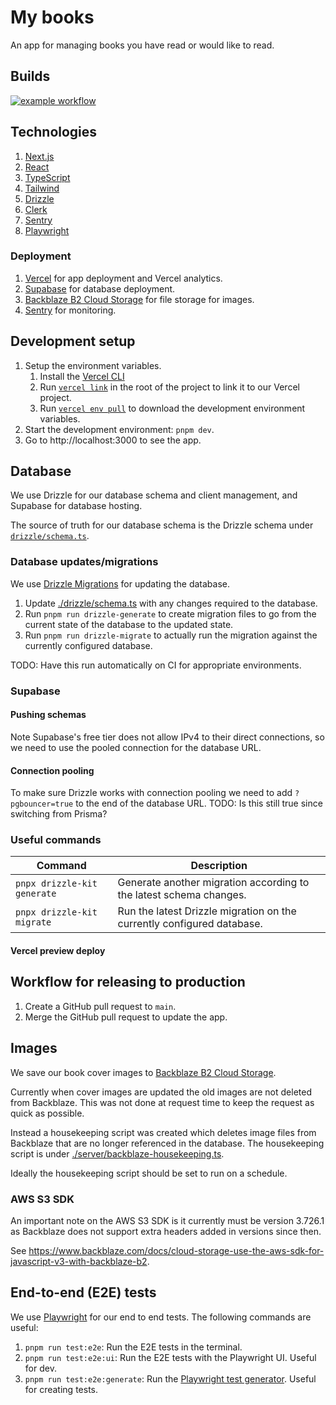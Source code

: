# My books

An app for managing books you have read or would like to read.

## Builds

[![example workflow](https://github.com/hwride/my-books/actions/workflows/e2e-tests.yml/badge.svg?branch=main)](https://github.com/hwride/my-books/actions/workflows/e2e-tests.yml?query=branch%3Amain)

## Technologies

1. [Next.js](https://nextjs.org/docs)
2. [React](https://react.dev/)
3. [TypeScript](https://www.typescriptlang.org/docs/handbook/intro.html)
4. [Tailwind](https://tailwindcss.com/)
5. [Drizzle](https://orm.drizzle.team/docs)
6. [Clerk](https://clerk.com/)
7. [Sentry](https://sentry.io/)
8. [Playwright](https://playwright.dev/)

### Deployment

1. [Vercel](https://vercel.com/dashboard) for app deployment and Vercel analytics.
2. [Supabase](https://supabase.com/docs) for database deployment.
3. [Backblaze B2 Cloud Storage](https://www.backblaze.com/cloud-storage) for file storage for images.
4. [Sentry](https://sentry.io/welcome/) for monitoring.

## Development setup

1. Setup the environment variables.
    1. Install the [Vercel CLI](https://vercel.com/docs/cli)
    1. Run [`vercel link`](https://vercel.com/docs/cli/link) in the root of the project to link it to our Vercel project.
    1. Run [`vercel env pull`](https://vercel.com/docs/cli/env#exporting-development-environment-variables) to download the development environment variables.
2. Start the development environment: `pnpm dev`.
3. Go to http://localhost:3000 to see the app.

## Database

We use Drizzle for our database schema and client management, and Supabase for database hosting.

The source of truth for our database schema is the Drizzle schema under [`drizzle/schema.ts`](drizzle/schema.ts).

### Database updates/migrations
We use [Drizzle Migrations](https://orm.drizzle.team/docs/migrations) for updating the database.

1. Update [./drizzle/schema.ts](./drizzle/schema.ts) with any changes required to the database.
1. Run `pnpm run drizzle-generate` to create migration files to go from the current state of the database to the updated state.
1. Run `pnpm run drizzle-migrate` to actually run the migration against the currently configured database.

TODO: Have this run automatically on CI for appropriate environments.

### Supabase
#### Pushing schemas
Note Supabase's free tier does not allow IPv4 to their direct connections, so we need to use the pooled connection for
the database URL.

#### Connection pooling
To make sure Drizzle works with connection pooling we need to add `?pgbouncer=true` to the end of the database URL.
TODO: Is this still true since switching from Prisma?

### Useful commands

| Command                      | Description                                                            |
|------------------------------|------------------------------------------------------------------------|
| `pnpx drizzle-kit generate`  | Generate another migration according to the latest schema changes.     |
| `pnpx drizzle-kit migrate`   | Run the latest Drizzle migration on the currently configured database. |

#### Vercel preview deploy

## Workflow for releasing to production

1. Create a GitHub pull request to `main`.
1. Merge the GitHub pull request to update the app.

## Images

We save our book cover images to [Backblaze B2 Cloud Storage](https://www.backblaze.com/cloud-storage).

Currently when cover images are updated the old images are not deleted from Backblaze. This was not done at request time
to keep the request as quick as possible.

Instead a housekeeping script was created which deletes image files from Backblaze that are no longer referenced in the
database. The housekeeping script is under [./server/backblaze-housekeeping.ts](./server/backblaze-housekeeping.ts).

Ideally the housekeeping script should be set to run on a schedule.

### AWS S3 SDK
An important note on the AWS S3 SDK is it currently must be version 3.726.1 as Backblaze does not support extra headers
added in versions since then.

See https://www.backblaze.com/docs/cloud-storage-use-the-aws-sdk-for-javascript-v3-with-backblaze-b2.


## End-to-end (E2E) tests

We use [Playwright](https://playwright.dev/) for our end to end tests. The following commands are useful:

1. `pnpm run test:e2e`: Run the E2E tests in the terminal.
1. `pnpm run test:e2e:ui`: Run the E2E tests with the Playwright UI. Useful for dev.
1. `pnpm run test:e2e:generate`: Run the [Playwright test generator](https://playwright.dev/docs/codegen-intro). Useful
   for creating tests.